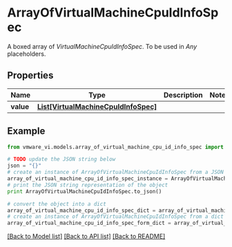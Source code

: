 # ArrayOfVirtualMachineCpuIdInfoSpec

A boxed array of *VirtualMachineCpuIdInfoSpec*. To be used in *Any* placeholders. 

## Properties
Name | Type | Description | Notes
------------ | ------------- | ------------- | -------------
**value** | [**List[VirtualMachineCpuIdInfoSpec]**](VirtualMachineCpuIdInfoSpec.md) |  | 

## Example

```python
from vmware_vi.models.array_of_virtual_machine_cpu_id_info_spec import ArrayOfVirtualMachineCpuIdInfoSpec

# TODO update the JSON string below
json = "{}"
# create an instance of ArrayOfVirtualMachineCpuIdInfoSpec from a JSON string
array_of_virtual_machine_cpu_id_info_spec_instance = ArrayOfVirtualMachineCpuIdInfoSpec.from_json(json)
# print the JSON string representation of the object
print ArrayOfVirtualMachineCpuIdInfoSpec.to_json()

# convert the object into a dict
array_of_virtual_machine_cpu_id_info_spec_dict = array_of_virtual_machine_cpu_id_info_spec_instance.to_dict()
# create an instance of ArrayOfVirtualMachineCpuIdInfoSpec from a dict
array_of_virtual_machine_cpu_id_info_spec_form_dict = array_of_virtual_machine_cpu_id_info_spec.from_dict(array_of_virtual_machine_cpu_id_info_spec_dict)
```
[[Back to Model list]](../README.md#documentation-for-models) [[Back to API list]](../README.md#documentation-for-api-endpoints) [[Back to README]](../README.md)


